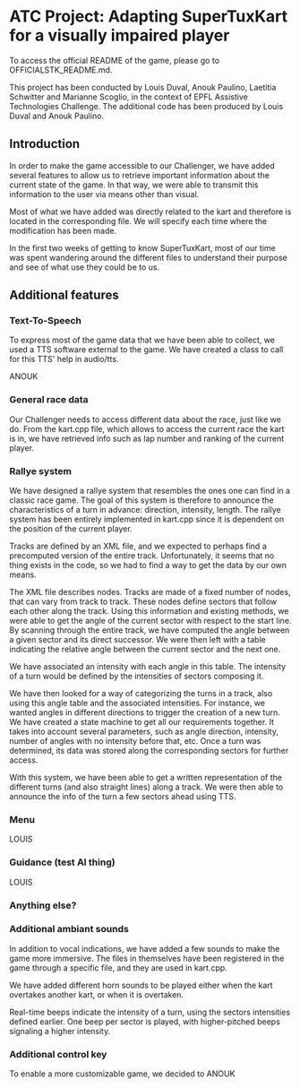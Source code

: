 # ATC Project: Adapting SuperTuxKart for a visually impaired player

To access the official README of the game, please go to OFFICIALSTK_README.md.

This project has been conducted by Louis Duval, Anouk Paulino, Laetitia Schwitter and Marianne Scoglio, in the context of EPFL Assistive Technologies Challenge. The additional code has been produced by Louis Duval and Anouk Paulino.

## Introduction

In order to make the game accessible to our Challenger, we have added several features to allow us to retrieve important information about the current state of the game. In that way, we were able to transmit this information to the user via means other than visual.

Most of what we have added was directly related to the kart and therefore is located in the corresponding file. We will specify each time where the modification has been made.

In the first two weeks of getting to know SuperTuxKart, most of our time was spent wandering around the different files to understand their purpose and see of what use they could be to us. 

## Additional features

### Text-To-Speech

To express most of the game data that we have been able to collect, we used a TTS software external to the game. We have created a class to call for this TTS' help in audio/tts.

ANOUK

### General race data

Our Challenger needs to access different data about the race, just like we do. From the kart.cpp file, which allows to access the current race the kart is in, we have retrieved info such as lap number and ranking of the current player.

### Rallye system

We have designed a rallye system that resembles the ones one can find in a classic race game. The goal of this system is therefore to announce the characteristics of a turn in advance: direction, intensity, length. The rallye system has been entirely implemented in kart.cpp since it is dependent on the position of the current player.

Tracks are defined by an XML file, and we expected to perhaps find a precomputed version of the entire track. Unfortunately, it seems that no thing exists in the code, so we had to find a way to get the data by our own means.

The XML file describes nodes. Tracks are made of a fixed number of nodes, that can vary from track to track. These nodes define sectors that follow each other along the track. Using this information and existing methods, we were able to get the angle of the current sector with respect to the start line. By scanning through the entire track, we have computed the angle between a given sector and its direct successor. We were then left with a table indicating the relative angle between the current sector and the next one. 

We have associated an intensity with each angle in this table. The intensity of a turn would be defined by the intensities of sectors composing it. 

We have then looked for a way of categorizing the turns in a track, also using this angle table and the associated intensities. For instance, we wanted angles in different directions to trigger the creation of a new turn. We have created a state machine to get all our requirements together. It takes into account several parameters, such as angle direction, intensity, number of angles with no intensity before that, etc. Once a turn was determined, its data was stored along the corresponding sectors for further access.

With this system, we have been able to get a written representation of the different turns (and also straight lines) along a track. We were then able to announce the info of the turn a few sectors ahead using TTS.

### Menu

LOUIS

### Guidance (test AI thing)

LOUIS

### Anything else?

### Additional ambiant sounds

In addition to vocal indications, we have added a few sounds to make the game more immersive. The files in themselves have been registered in the game through a specific file, and they are used in kart.cpp.

We have added different horn sounds to be played either when the kart overtakes another kart, or when it is overtaken.

Real-time beeps indicate the intensity of a turn, using the sectors intensities defined earlier. One beep per sector is played, with higher-pitched beeps signaling a higher intensity.

### Additional control key

To enable a more customizable game, we decided to 
ANOUK